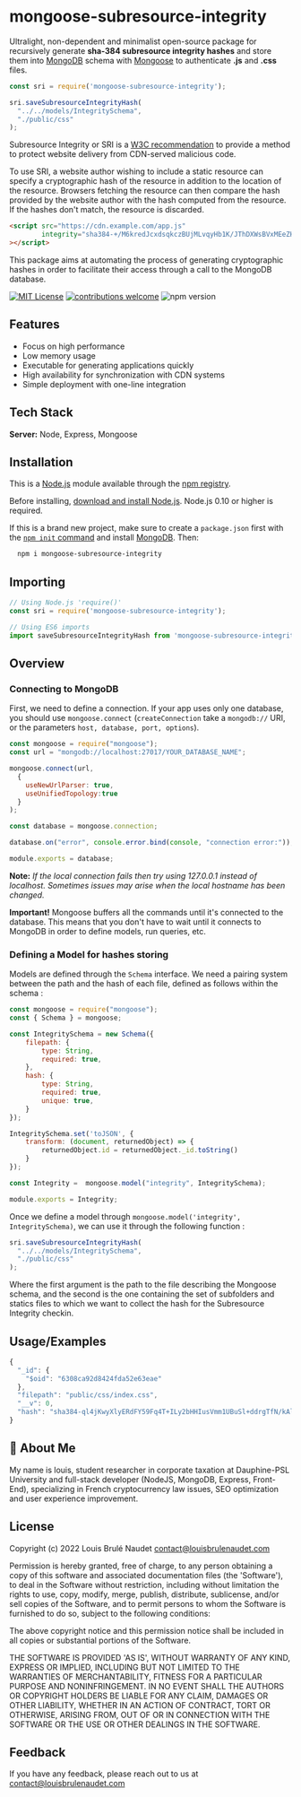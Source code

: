 
# mongoose-subresource-integrity

Ultralight, non-dependent and minimalist open-source package for recursively generate **sha-384 subresource integrity hashes** and store them into [MongoDB](https://www.mongodb.com) schema with [Mongoose](https://www.npmjs.com/package/mongoose) to authenticate **.js** and **.css** files.

```js
const sri = require('mongoose-subresource-integrity');

sri.saveSubresourceIntegrityHash(
  "../../models/IntegritySchema",
  "./public/css"
);
```

Subresource Integrity or SRI is a [W3C recommendation](https://www.w3.org/TR/SRI/) to provide a method to protect website delivery from CDN-served malicious code.

To use SRI, a website author wishing to include a static resource can specify a cryptographic hash of the resource in addition to the location of the resource. Browsers fetching the resource can then compare the hash provided by the website author with the hash computed from the resource. If the hashes don't match, the resource is discarded.

```html
<script src="https://cdn.example.com/app.js"
        integrity="sha384-+/M6kredJcxdsqkczBUjMLvqyHb1K/JThDXWsBVxMEeZHEaMKEOEct339VItX1zB"
></script>
```

This package aims at automating the process of generating cryptographic hashes in order to facilitate their access through a call to the MongoDB database.

[![MIT License](https://img.shields.io/badge/License-MIT-green.svg)](https://choosealicense.com/licenses/mit/) 
[![contributions welcome](https://img.shields.io/badge/contributions-welcome-brightgreen.svg?style=flat)](https://github.com/louisbrulenaudet/mongoose-subresource-integrity/issues)
![npm version](https://img.shields.io/npm/v/mongoose-subresource-integrity)


## Features

- Focus on high performance
- Low memory usage
- Executable for generating applications quickly
- High availability for synchronization with CDN systems
- Simple deployment with one-line integration


## Tech Stack

**Server:** Node, Express, Mongoose


## Installation

This is a [Node.js](https://nodejs.org/en/) module available through the [npm registry](https://www.npmjs.com/).

Before installing, [download and install Node.js](https://nodejs.org/en/download/). Node.js 0.10 or higher is required.

If this is a brand new project, make sure to create a `package.json` first with the [`npm init` command](https://docs.npmjs.com/creating-a-package-json-file) and install [MongoDB](https://www.mongodb.org/downloads). Then:

```bash
  npm i mongoose-subresource-integrity 
```

## Importing

```js
// Using Node.js 'require()'
const sri = require('mongoose-subresource-integrity');

// Using ES6 imports
import saveSubresourceIntegrityHash from 'mongoose-subresource-integrity';
```

## Overview

### Connecting to MongoDB

First, we need to define a connection. If your app uses only one database, you should use `mongoose.connect` (`createConnection` take a `mongodb://` URI, or the parameters `host, database, port, options`).

```js
const mongoose = require("mongoose");
const url = "mongodb://localhost:27017/YOUR_DATABASE_NAME";

mongoose.connect(url,
  {
    useNewUrlParser: true,
    useUnifiedTopology:true
  }
);

const database = mongoose.connection;

database.on("error", console.error.bind(console, "connection error:"));

module.exports = database;
```

**Note:** _If the local connection fails then try using 127.0.0.1 instead of localhost. Sometimes issues may arise when the local hostname has been changed._

**Important!** Mongoose buffers all the commands until it's connected to the database. This means that you don't have to wait until it connects to MongoDB in order to define models, run queries, etc.

### Defining a Model for hashes storing

Models are defined through the `Schema` interface. We need a pairing system between the path and the hash of each file, defined as follows within the schema :

```js
const mongoose = require("mongoose");
const { Schema } = mongoose;

const IntegritySchema = new Schema({
    filepath: {
        type: String,
        required: true,
    },
    hash: {
        type: String,
        required: true,
        unique: true,
    }
});

IntegritySchema.set('toJSON', {
    transform: (document, returnedObject) => {
        returnedObject.id = returnedObject._id.toString()
    }
});

const Integrity =  mongoose.model("integrity", IntegritySchema);

module.exports = Integrity;

```

Once we define a model through `mongoose.model('integrity', IntegritySchema)`, we can use it through the following function :
```js
sri.saveSubresourceIntegrityHash(
  "../../models/IntegritySchema",
  "./public/css"
);
````
Where the first argument is the path to the file describing the Mongoose schema, and the second is the one containing the set of subfolders and statics files to which we want to collect the hash for the Subresource Integrity checkin.
## Usage/Examples



```javascript
{
  "_id": {
    "$oid": "6308ca92d8424fda52e63eae"
  },
  "filepath": "public/css/index.css",
  "__v": 0,
  "hash": "sha384-ql4jKwyXlyERdFY59Fq4T+ILy2bHHIusVmm1UBuSl+ddrgTfN/kAlG7lbY2oo645"
}

```


## 🚀 About Me

My name is louis, student researcher in corporate taxation at Dauphine-PSL University and full-stack developer (NodeJS, MongoDB, Express, Front-End), specializing in French cryptocurrency law issues, SEO optimization and user experience improvement. 

## License

Copyright (c) 2022 Louis Brulé Naudet <contact@louisbrulenaudet.com>

Permission is hereby granted, free of charge, to any person obtaining a copy of this software and associated documentation files (the 'Software'), to deal in the Software without restriction, including without limitation the rights to use, copy, modify, merge, publish, distribute, sublicense, and/or sell copies of the Software, and to permit persons to whom the Software is furnished to do so, subject to the following conditions:

The above copyright notice and this permission notice shall be included in all copies or substantial portions of the Software.

THE SOFTWARE IS PROVIDED 'AS IS', WITHOUT WARRANTY OF ANY KIND, EXPRESS OR IMPLIED, INCLUDING BUT NOT LIMITED TO THE WARRANTIES OF MERCHANTABILITY, FITNESS FOR A PARTICULAR PURPOSE AND NONINFRINGEMENT. IN NO EVENT SHALL THE AUTHORS OR COPYRIGHT HOLDERS BE LIABLE FOR ANY CLAIM, DAMAGES OR OTHER LIABILITY, WHETHER IN AN ACTION OF CONTRACT, TORT OR OTHERWISE, ARISING FROM, OUT OF OR IN CONNECTION WITH THE SOFTWARE OR THE USE OR OTHER DEALINGS IN THE SOFTWARE.

## Feedback

If you have any feedback, please reach out to us at contact@louisbrulenaudet.com

